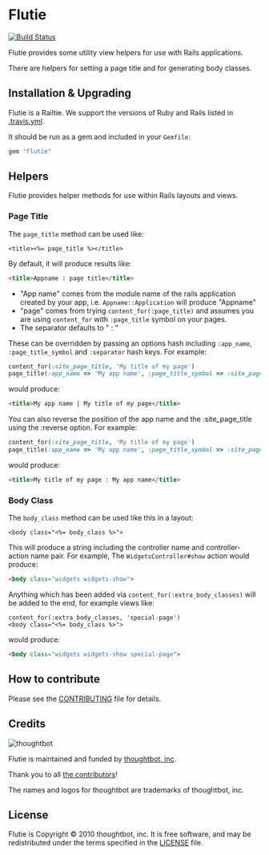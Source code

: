 # Flutie

[![Build Status](https://travis-ci.org/thoughtbot/flutie.svg?branch=master)](https://travis-ci.org/thoughtbot/flutie)

Flutie provides some utility view helpers for use with Rails applications.

There are helpers for setting a page title and for generating body classes.

## Installation & Upgrading

Flutie is a Railtie. We support the versions of Ruby and Rails listed in
[.travis.yml](.travis.yml).

It should be run as a gem and included in your `Gemfile`:

```ruby
gem "flutie"
```

## Helpers

Flutie provides helper methods for use within Rails layouts and views.

### Page Title

The `page_title` method can be used like:

```erb
<title><%= page_title %></title>
```

By default, it will produce results like:

```html
<title>Appname : page title</title>
```

* "App name" comes from the module name of the rails application created by your
  app, i.e. `Appname::Application` will produce "Appname"
* "page" comes from trying `content_for(:page_title)` and assumes you are using
  `content_for` with `:page_title` symbol on your pages.
* The separator defaults to " : "

These can be overridden by passing an options hash including `:app_name`,
`:page_title_symbol` and `:separator` hash keys. For example:

```ruby
content_for(:site_page_title, 'My title of my page')
page_title(:app_name => 'My app name', :page_title_symbol => :site_page_title, :separator => " | ")
```

would produce:

```html
<title>My app name | My title of my page</title>
```

You can also reverse the position of the app name and the :site_page_title
using the :reverse option. For example:

```ruby
content_for(:site_page_title, 'My title of my page')
page_title(:app_name => 'My app name', :page_title_symbol => :site_page_title, reverse: true)
```

would produce:

```html
<title>My title of my page : My app name</title>
```

### Body Class

The `body_class` method can be used like this in a layout:

```erb
<body class="<%= body_class %>">
```

This will produce a string including the controller name and controller-action
name pair.  For example, The `WidgetsController#show` action would produce:

```html
<body class="widgets widgets-show">
```

Anything which has been added via `content_for(:extra_body_classes)` will be
added to the end, for example views like:

```erb
content_for(:extra_body_classes, 'special-page')
<body class="<%= body_class %>">
```

would produce:

```html
<body class="widgets widgets-show special-page">
```

## How to contribute

Please see the [CONTRIBUTING](CONTRIBUTING.md) file for details.

## Credits

![thoughtbot](http://thoughtbot.com/images/tm/logo.png)

Flutie is maintained and funded by [thoughtbot, inc].

Thank you to all [the contributors]!

The names and logos for thoughtbot are trademarks of thoughtbot, inc.

## License

Flutie is Copyright © 2010 thoughtbot, inc. It is free software, and may be
redistributed under the terms specified in the [LICENSE](LICENSE) file.

[thoughtbot, inc]: http://thoughtbot.com/community
[the contributors]: https://github.com/thoughtbot/flutie/contributors
